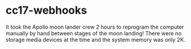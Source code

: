 # cc17-webhooks
It took the Apollo moon lander crew 2 hours to reprogram the computer manually by hand between stages of the moon landing!
There were no storage media devices at the time and the system memory was only 2K.
